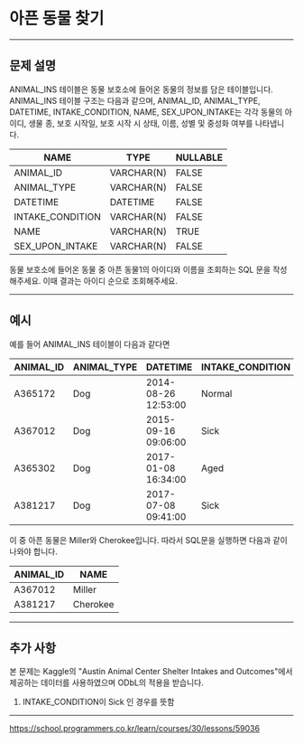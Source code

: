 # 아픈 동물 찾기

---

## 문제 설명

ANIMAL_INS 테이블은 동물 보호소에 들어온 동물의 정보를 담은 테이블입니다. ANIMAL_INS 테이블 구조는 다음과 같으며, ANIMAL_ID, ANIMAL_TYPE, DATETIME, INTAKE_CONDITION, NAME, SEX_UPON_INTAKE는 각각 동물의 아이디, 생물 종, 보호 시작일, 보호 시작 시 상태, 이름, 성별 및 중성화 여부를 나타냅니다.

| NAME             | TYPE        | NULLABLE |
|------------------|-------------|----------|
| ANIMAL_ID        | VARCHAR(N)  | FALSE    |
| ANIMAL_TYPE      | VARCHAR(N)  | FALSE    |
| DATETIME         | DATETIME    | FALSE    |
| INTAKE_CONDITION | VARCHAR(N)  | FALSE    |
| NAME             | VARCHAR(N)  | TRUE     |
| SEX_UPON_INTAKE  | VARCHAR(N)  | FALSE    |


동물 보호소에 들어온 동물 중 아픈 동물1의 아이디와 이름을 조회하는 SQL 문을 작성해주세요. 이때 결과는 아이디 순으로 조회해주세요.

---

## 예시

예를 들어 ANIMAL_INS 테이블이 다음과 같다면

| ANIMAL_ID | ANIMAL_TYPE | DATETIME            | INTAKE_CONDITION | NAME      | SEX_UPON_INTAKE   |
|-----------|-------------|---------------------|------------------|-----------|-------------------|
| A365172   | Dog         | 2014-08-26 12:53:00 | Normal           | Diablo    | Neutered Male     |
| A367012   | Dog         | 2015-09-16 09:06:00 | Sick             | Miller    | Neutered Male     |
| A365302   | Dog         | 2017-01-08 16:34:00 | Aged             | Minnie    | Spayed Female     |
| A381217   | Dog         | 2017-07-08 09:41:00 | Sick             | Cherokee  | Neutered Male     |


이 중 아픈 동물은 Miller와 Cherokee입니다. 따라서 SQL문을 실행하면 다음과 같이 나와야 합니다.

| ANIMAL_ID | NAME     |
|-----------|----------|
| A367012   | Miller   |
| A381217   | Cherokee |


---

## 추가 사항

본 문제는 Kaggle의 "Austin Animal Center Shelter Intakes and Outcomes"에서 제공하는 데이터를 사용하였으며 ODbL의 적용을 받습니다.

1. INTAKE_CONDITION이 Sick 인 경우를 뜻함

---

https://school.programmers.co.kr/learn/courses/30/lessons/59036
